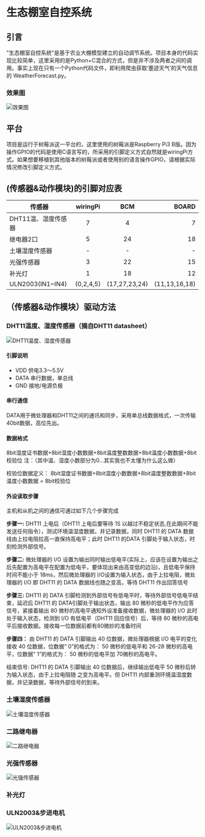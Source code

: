 # 生态棚室自控系统

## 引言
"生态棚室自控系统"是基于农业大棚模型建立的自动调节系统。项目本身的代码实现比较简单，这里采用的是Python+C混合的方式，但是并不涉及两者之间的调用。事实上现在只有一个Python代码文件，即利用爬虫获取‘墨迹天气’的天气信息的 WeatherForecast.py。
### 效果图
![效果图](https://github.com/tianlei124/Greenhouse-automatic-control-system/raw/master/photos/效果图.JPG)

## 平台
项目是运行于树莓派这一平台的，这里使用的树莓派是Raspberry Pi3 B版。因为操作GPIO的代码是使用C语言写的，所采用的引脚定义方式自然就是wiringPi方式。如果想要移植到其他版本的树莓派或者使用别的语言操作GPIO，请根据实际情况修改引脚定义方式。

## (传感器&动作模块)的引脚对应表
|    传感器        | wiringPi| BCM         | BOARD |
| ---------------- | :-----: | :---------: | ----: |
|DHT11温、湿度传感器|    7    |  4          |  7    |
|    继电器2口     |    5    |  24         |  18   |
| 土壤湿度传感器    |    -    |  -          |   -   |
|    光强传感器    |    3    | 22          |   15  |
|    补光灯        |    1    | 18          |   12  |
|ULN2003(IN1~IN4)|(0,2,4,5)|(17,27,23,24)|(11,13,16,18)|

## （传感器&动作模块）驱动方法

### DHT11温度、湿度传感器（摘自DHT11 datasheet）
![DHT11温度、湿度传感器](https://github.com/tianlei124/Greenhouse-automatic-control-system/raw/master/photos/DHT11温、湿度传感器.JPG)

#### 引脚说明
* VDD 供电3.3～5.5V
* DATA 串行数据，单总线
* GND 接地/电源负极

#### 串行通信

DATA用于微处理器和DHT11之间的通讯和同步，采用单总线数据格式，一次传输40bit数据，高位先出。

#### 数据格式
8bit湿度证书数据+8bit湿度小数数据+8bit温度整数数据+8bit温度小数数据+8bit校验位
注：（其中温、湿度小数部分为0...其实我也不太懂为什么这么做）

校验位数据定义：
8bit湿度证书数据+8bit湿度小数数据+8bit温度整数数据+8bit温度小数数据 = 8bit校验位

#### 外设读取步骤
主机和从机之间的通信可通过如下几个步骤完成


**步骤一:**
DHT11 上电后（DHT11 上电后要等待 1S 以越过不稳定状态,在此期间不能发送任何指令），测试环境温湿度数据，并记录数据，同时 DHT11 的 DATA 数据线由上拉电阻拉高一直保持高电平；此时 DHT11 的DATA 引脚处于输入状态，时刻检测外部信号。

**步骤二:**
微处理器的 I/O 设置为输出同时输出低电平(实际上，应该在设置为输出之后先配置为高电平在配置为低电平，要体现出来由高变低的边沿)，且低电平保持时间不能小于 18ms，然后微处理器的 I/O设置为输入状态，由于上拉电阻，微处理器的 I/O 即 DHT11 的 DATA 数据线也随之变高，等待 DHT11 作出回答信号

**步骤三:**
DHT11 的 DATA 引脚检测到外部信号有低电平时，等待外部信号低电平结束，延迟后 DHT11 的 DATA引脚处于输出状态，输出 80 微秒的低电平作为应答信号，紧接着输出 80 微秒的高电平通知外设准备接收数据，微处理器的 I/O 此时处于输入状态，检测到 I/O 有低电平（DHT11 回应信号）后，等待 80 微秒的高电平后接收数据。接收每一位数据前都有80微妙的准备时间

**步骤四：**
由 DHT11 的 DATA 引脚输出 40 位数据，微处理器根据 I/O 电平的变化接收 40 位数据，位数据“ 0”的格式为： 50 微秒的低电平和 26-28 微秒的高电平，位数据“ 1”的格式为： 50 微秒的低电平加 70微秒的高电平。

结束信号:
DHT11 的 DATA 引脚输出 40 位数据后，继续输出低电平 50 微秒后转为输入状态，由于上拉电阻随
之变为高电平。但 DHT11 内部重测环境温湿度数据，并记录数据，等待外部信号的到来。


### 土壤湿度传感器
![土壤湿度传感器](https://github.com/tianlei124/Greenhouse-automatic-control-system/raw/master/photos/土壤湿度传感器.JPG)




### 二路继电器
![二路继电器](https://github.com/tianlei124/Greenhouse-automatic-control-system/raw/master/photos/二路继电器.JPG)




### 光强传感器
![光强传感器](https://github.com/tianlei124/Greenhouse-automatic-control-system/raw/master/photos/光强传感器.JPG)




### 补光灯

### ULN2003&步进电机
![ULN2003&步进电机](https://github.com/tianlei124/Greenhouse-automatic-control-system/raw/master/photos/ULN2003&步进电机.JPG)



